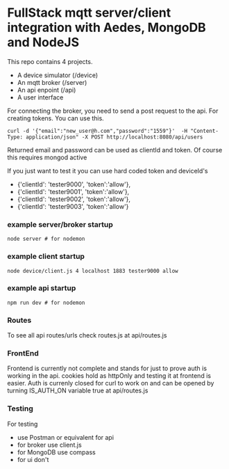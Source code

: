 # FullStack mqtt server/client integration with Aedes, MongoDB and NodeJS 

This repo contains 4 projects. 
* A device simulator (/device)
* An mqtt broker (/server)
* An api enpoint (/api)
* A user interface

For connecting the broker, you need to send a post request to the api. 
For creating tokens. You can use this.

`curl -d '{"email":"new_user@h.com","password":"1559"}'  -H "Content-Type: application/json" -X POST http://localhost:8080/api/users`

Returned email and password can be used as clientId and token.
Of course this requires mongod active

If you just want to test it you can use hard coded token and deviceId's


- {'clientId': 'tester9000', 'token':'allow'},
- {'clientId': 'tester9001', 'token':'allow'},
- {'clientId': 'tester9002', 'token':'allow'},
- {'clientId': 'tester9003', 'token':'allow'}


### example server/broker startup
`node server # for nodemon` 

### example client startup
`node device/client.js 4 localhost 1883 tester9000 allow`

### example api startup
`npm run dev # for nodemon`


### Routes
To see all api routes/urls check routes.js at api/routes.js


### FrontEnd 
Frontend is currently not complete and stands for just to prove auth is working in the api.
cookies hold as httpOnly and testing it at frontend is easier. 
Auth is currenly closed for curl to work on and can be opened by turning IS_AUTH_ON variable true at api/routes.js

### Testing
For testing 
* use Postman or equivalent for api
* for broker use client.js
* for MongoDB use compass
* for ui don't